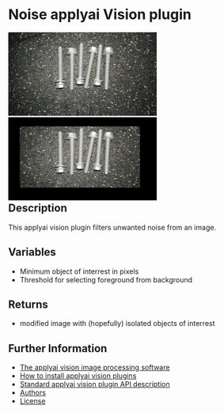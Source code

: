 # Noise applyai Vision plugin

<div style="float:left;">
<img src="./example_in.jpg" width="300" alt="Input image">
<img src="./example_out.jpg" width="300" alt="output image" >
</div>

## Description
This applyai vision plugin filters unwanted noise from an image.

## Variables
- Minimum object of interrest in pixels
- Threshold for selecting foreground from background

## Returns
- modified image with (hopefully) isolated objects of interrest

## Further Information
- [The applyai vision image processing software](../README.md)
- [How to install applyai vision plugins](../plugin-installation.md)
- [Standard applyai vision plugin API description](../plugin-standard-api.md)
- [Authors](../Authors.md)
- [License](../License.md)

